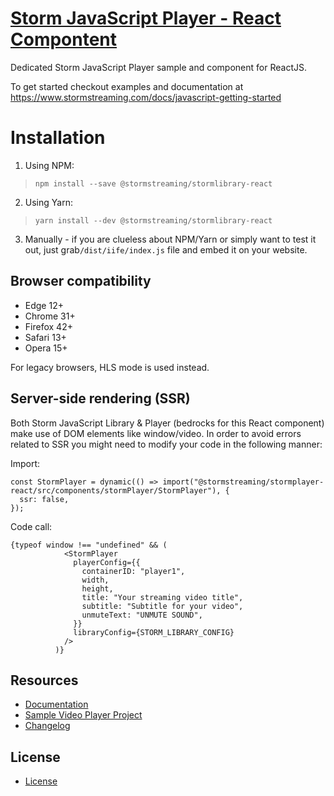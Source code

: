 # [Storm JavaScript Player - React Compontent](http://stormstreaming.com/)

Dedicated Storm JavaScript Player sample and component for ReactJS.

To get started checkout examples and documentation at https://www.stormstreaming.com/docs/javascript-getting-started

# Installation

1. Using NPM:

> `npm install --save @stormstreaming/stormlibrary-react`

2. Using Yarn:

> `yarn install --dev @stormstreaming/stormlibrary-react`

3. Manually - if you are clueless about NPM/Yarn or simply want to test it out, just grab`/dist/iife/index.js` file and embed it on your website.

Browser compatibility
---------------------
* Edge 12+
* Chrome 31+
* Firefox 42+
* Safari 13+
* Opera 15+

For legacy browsers, HLS mode is used instead.


## Server-side rendering (SSR)

Both Storm JavaScript Library & Player (bedrocks for this React component) make use of DOM elements like window/video. In order to avoid errors related
to SSR you might need to modify your code in the following manner:

Import:
```
const StormPlayer = dynamic(() => import("@stormstreaming/stormplayer-react/src/components/stormPlayer/StormPlayer"), {
  ssr: false,
});
```

Code call:
```
{typeof window !== "undefined" && (
            <StormPlayer
              playerConfig={{
                containerID: "player1",
                width,
                height,
                title: "Your streaming video title",
                subtitle: "Subtitle for your video",
                unmuteText: "UNMUTE SOUND",
              }}
              libraryConfig={STORM_LIBRARY_CONFIG} 
            />
          )}
```

## Resources

- [Documentation](https://www.stormstreaming.com/docs)
- [Sample Video Player Project](https://github.com/StormStreaming/stormplayer-js)
- [Changelog](CHANGELOG.md)


## License

- [License](LICENSE.txt)